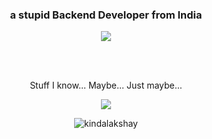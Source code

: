 

<!--
**kindaLakshay/kindaLakshay** is a ✨ _special_ ✨ repository because its `README.md` (this file) appears on your GitHub profile.

Here are some ideas to get you started:

- 🔭 I’m currently working on ...
- 🌱 I’m currently learning ...
- 👯 I’m looking to collaborate on ...
- 🤔 I’m looking for help with ...
- 💬 Ask me about ...
- 📫 How to reach me: ...
- 😄 Pronouns: ...
- ⚡ Fun fact: ...
-->


<h3 align="center">a stupid Backend Developer from India</h3>

<p align="center"><a href="https://discord.com/users/697703757764624414"><img src="https://lanyard-profile-readme.vercel.app/api/697703757764624414"></a></p>
<br>
<br>


<p align="center"> Stuff I know... Maybe... Just maybe... </p>
<p align="center"><img src="https://skillicons.dev/icons?i=aws,bash,c,cpp,css,discord,docker,express,figma,gcp,git,github,githubactions,html,js,jest,linux,md,mongodb,neovim,nextjs,nodejs,postgres,postman,powershell,py,react,regex,replit,mysql,svg,tailwind,twitter,ts,vercel,vim,vite,&perline=8&theme=dark"/>
</p>

<p align="center"> <img src="https://komarev.com/ghpvc/?username=kindaLakshay&label=Profile%20views&color=0e75b6&style=flat" alt="kindalakshay" /> </p>
